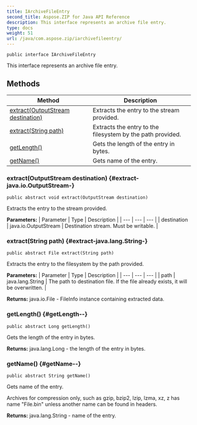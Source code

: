 ```yaml
---
title: IArchiveFileEntry
second_title: Aspose.ZIP for Java API Reference
description: This interface represents an archive file entry.
type: docs
weight: 51
url: /java/com.aspose.zip/iarchivefileentry/
---
```

```
public interface IArchiveFileEntry
```

This interface represents an archive file entry.
## Methods

| Method | Description |
| --- | --- |
| [extract(OutputStream destination)](#extract-java.io.OutputStream-) | Extracts the entry to the stream provided. |
| [extract(String path)](#extract-java.lang.String-) | Extracts the entry to the filesystem by the path provided. |
| [getLength()](#getLength--) | Gets the length of the entry in bytes. |
| [getName()](#getName--) | Gets name of the entry. |
### extract(OutputStream destination) {#extract-java.io.OutputStream-}
```
public abstract void extract(OutputStream destination)
```


Extracts the entry to the stream provided.

**Parameters:**
| Parameter | Type | Description |
| --- | --- | --- |
| destination | java.io.OutputStream | Destination stream. Must be writable. |

### extract(String path) {#extract-java.lang.String-}
```
public abstract File extract(String path)
```


Extracts the entry to the filesystem by the path provided.

**Parameters:**
| Parameter | Type | Description |
| --- | --- | --- |
| path | java.lang.String | The path to destination file. If the file already exists, it will be overwritten. |

**Returns:**
java.io.File - FileInfo instance containing extracted data.
### getLength() {#getLength--}
```
public abstract Long getLength()
```


Gets the length of the entry in bytes.

**Returns:**
java.lang.Long - the length of the entry in bytes.
### getName() {#getName--}
```
public abstract String getName()
```


Gets name of the entry.

Archives for compression only, such as gzip, bzip2, lzip, lzma, xz, z has name "File.bin" unless another name can be found in headers.

**Returns:**
java.lang.String - name of the entry.
